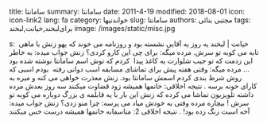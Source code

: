 title: سامانتا
summary: سامانتا
date: 2011-4-19
modified: 2018-08-01
icon:  icon-link2
lang: fa
category: خواندنیها
slug: سامانتا
authors: مجتبی بنائی
tags: برای‌لبخند,خیانت,لبخند
image: /images/static/misc.jpg

s: خیانت | لبخند یه روز یه آقایی نشسته بود و روزنامه می خوند كه یهو زنش با ماهی  تابه می كوبه تو سرش.    مرده میگه: برای چی این كارو كردی؟  زنش جواب میده: به خاطر این زدمت كه تو جیب شلوارت یه كاغذ پیدا  كردم كه توش اسم سامانتا نوشته شده بود ...  مرده میگه: وقتی هفته پیش برای تماشای مسابقه اسب دوانی رفته  بودم اسبی كه روش شرط بندی كردم اسمش سامانتا بود.  زنش معذرت خواهی می کنه و میره به کارای خونه برسه .    نتیجه اخلاقی: خانمها همیشه زود قضاوت میکنند   سه روز بعدش مرده داشته تلویزیون تماشا می كرده كه زنش این بار با یه قابلمه ی بزرگ دوباره می كوبه تو سرش !    بیچاره مرده وقتی به خودش میاد می پرسه: چرا منو زدی؟      زنش جواب میده: آخه اسبت زنگ زده بود!       .    نتیجه اخلاقی 2: متاسفانه خانمها همیشه درست حس میکنند